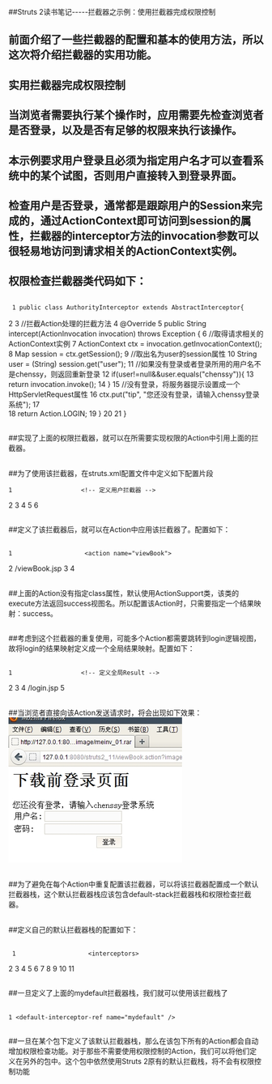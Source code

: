 ##Struts 2读书笔记-----拦截器之示例：使用拦截器完成权限控制

##
## 前面介绍了一些拦截器的配置和基本的使用方法，所以这次将介绍拦截器的实用功能。


##
## 实用拦截器完成权限控制


##
## 当浏览者需要执行某个操作时，应用需要先检查浏览者是否登录，以及是否有足够的权限来执行该操作。


##
## 本示例要求用户登录且必须为指定用户名才可以查看系统中的某个试图，否则用户直接转入到登录界面。


##
## 检查用户是否登录，通常都是跟踪用户的Session来完成的，通过ActionContext即可访问到session的属性，拦截器的interceptor方法的invocation参数可以很轻易地访问到请求相关的ActionContext实例。


##
## 权限检查拦截器类代码如下：


##
##

	 1 public class AuthorityInterceptor extends AbstractInterceptor{
 2 
 3     //拦截Action处理的拦截方法
 4     @Override
 5     public String intercept(ActionInvocation invocation) throws Exception {
 6         //取得请求相关的ActionContext实例
 7         ActionContext ctx = invocation.getInvocationContext();
 8         Map session = ctx.getSession();
 9         //取出名为user的session属性
10         String user = (String) session.get("user");
11         //如果没有登录或者登录所用的用户名不是chenssy，则返回重新登录
12         if(user!=null&amp;&amp;user.equals("chenssy")){
13             return invocation.invoke();
14         	}
15         //没有登录，将服务器提示设置成一个HttpServletRequest属性
16         ctx.put("tip", "您还没有登录，请输入chenssy登录系统");
17         
18         return Action.LOGIN;
19     	}
20 
21 	}



##
##


##
##


##
##实现了上面的权限拦截器，就可以在所需要实现权限的Action中引用上面的拦截器。


##
##为了使用该拦截器，在struts.xml配置文件中定义如下配置片段

	1                   <!-- 定义用户拦截器 -->
2         <interceptors>
3             <!-- 定义一个名为authority的拦截器-->
4             <interceptor name="authority" class="com.app.interceptor.AuthorityInterceptor">
5             </interceptor>
6         </interceptors>



##
##


##
##定义了该拦截器后，就可以在Action中应用该拦截器了。配置如下：


##
##

	1                    <action name="viewBook">
2             <result name="success">/viewBook.jsp</result>
3             <interceptor-ref name="authority"></interceptor-ref>
4         </action>



##
##


##
##


##
##上面的Action没有指定class属性，默认使用ActionSupport类，该类的execute方法返回success视图名。所以配置该Action时，只需要指定一个结果映射：success。


##
##考虑到这个拦截器的重复使用，可能多个Action都需要跳转到login逻辑视图，故将login的结果映射定义成一个全局结果映射。配置如下：


##
##

	1                   <!-- 定义全局Result -->
2         <global-results>
3             <!-- 当返回login视图名时，转入到login页面 -->
4             <result name="login">/login.jsp</result>
5         </global-results>



##
##


##
##


##
##当浏览者直接向该Action发送请求时，将会出现如下效果：
 ![Alt text](../md/img/0_1331789803yL9y.gif)


##
##


##
##为了避免在每个Action中重复配置该拦截器，可以将该拦截器配置成一个默认拦截器栈，这个默认拦截器栈应该包含default-stack拦截器栈和权限检查拦截器。


##
##定义自己的默认拦截器栈的配置如下：


##
##

	 1                    <interceptors>
 2             <!-- 定义权限检查拦截器 -->
 3             <interceptor name="authority" class="com.app.interceptor.AuthorityInterceptor"></interceptor>
 4             <!-- 定义一个包含权限检查的拦截器栈 -->
 5             <interceptor-stack name="mydefault">
 6                 <!-- 包含默认拦截器 -->
 7                 <interceptor-ref name="default-stack"></interceptor-ref>
 8                 <!-- 包含authority拦截器 -->
 9                 <interceptor-ref name="authority"></interceptor-ref>
10             </interceptor-stack>
11         </interceptors>



##
##


##
##


##
##一旦定义了上面的mydefault拦截器栈，我们就可以使用该拦截栈了



##
##

	1 <default-interceptor-ref name="mydefault" />



##
##


##
##


##
##一旦在某个包下定义了该默认拦截器栈，那么在该包下所有的Action都会自动增加权限检查功能。对于那些不需要使用权限控制的Action，我们可以将他们定义在另外的包中。这个包中依然使用Struts 2原有的默认拦截栈，将不会有权限控制功能



##
##